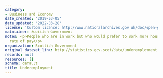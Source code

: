 ```yaml
---
category:
- Business and Economy
date_created: '2019-03-05'
date_updated: '2022-03-28'
license: 'Custom licence: http://www.nationalarchives.gov.uk/doc/open-government-licence/version/3/'
maintainer: Scottish Government
notes: <p>People who are in work but who would prefer to work more hours for the same
  rate of pay</p>
organization: Scottish Government
original_dataset_link: http://statistics.gov.scot/data/underemployment
records: null
resources: []
schema: default
title: Underemployment
---
```

